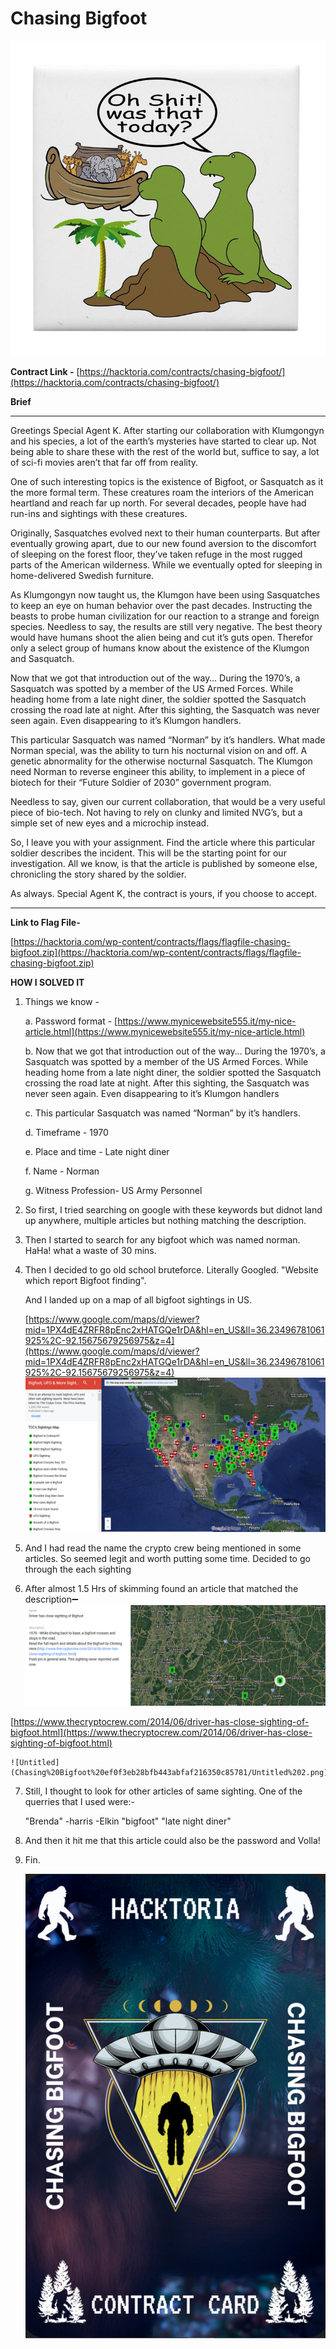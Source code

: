 # Chasing Bigfoot

![37_750x750_Front_Color-NA.jpg](Chasing%20Bigfoot%20ef0f3eb28bfb443abfaf216350c85781/37_750x750_Front_Color-NA.jpg)

**Contract Link -** [https://hacktoria.com/contracts/chasing-bigfoot/](https://hacktoria.com/contracts/chasing-bigfoot/)

**Brief**

---

Greetings Special Agent K. After starting our collaboration with Klumgongyn and his species, a lot of the earth’s mysteries have started to clear up. Not being able to share these with the rest of the world but, suffice to say, a lot of sci-fi movies aren’t that far off from reality.

One of such interesting topics is the existence of Bigfoot, or Sasquatch as it the more formal term. These creatures roam the interiors of the American heartland and reach far up north. For several decades, people have had run-ins and sightings with these creatures.

Originally, Sasquatches evolved next to their human counterparts. But after eventually growing apart, due to our new found aversion to the discomfort of sleeping on the forest floor, they’ve taken refuge in the most rugged parts of the American wilderness. While we eventually opted for sleeping in home-delivered Swedish furniture.

As Klumgongyn now taught us, the Klumgon have been using Sasquatches to keep an eye on human behavior over the past decades. Instructing the beasts to probe human civilization for our reaction to a strange and foreign species. Needless to say, the results are still very negative. The best theory would have humans shoot the alien being and cut it’s guts open. Therefor only a select group of humans know about the existence of the Klumgon and Sasquatch.

Now that we got that introduction out of the way… During the 1970’s, a Sasquatch was spotted by a member of the US Armed Forces. While heading home from a late night diner, the soldier spotted the Sasquatch crossing the road late at night. After this sighting, the Sasquatch was never seen again. Even disappearing to it’s Klumgon handlers.

This particular Sasquatch was named “Norman” by it’s handlers. What made Norman special, was the ability to turn his nocturnal vision on and off. A genetic abnormality for the otherwise nocturnal Sasquatch. The Klumgon need Norman to reverse engineer this ability, to implement in a piece of biotech for their “Future Soldier of 2030” government program.

Needless to say, given our current collaboration, that would be a very useful piece of bio-tech. Not having to rely on clunky and limited NVG’s, but a simple set of new eyes and a microchip instead.

So, I leave you with your assignment. Find the article where this particular soldier describes the incident. This will be the starting point for our investigation. All we know, is that the article is published by someone else, chronicling the story shared by the soldier.

As always. Special Agent K, the contract is yours, if you choose to accept.

---

**Link to Flag File-** 

[https://hacktoria.com/wp-content/contracts/flags/flagfile-chasing-bigfoot.zip](https://hacktoria.com/wp-content/contracts/flags/flagfile-chasing-bigfoot.zip)

**HOW I SOLVED IT**

1. Things we know -

    a.   Password format - [https://www.mynicewebsite555.it/my-nice-article.html](https://www.mynicewebsite555.it/my-nice-article.html)
    
    b.   Now that we got that introduction out of the way… During the 1970’s, a Sasquatch was spotted by a member of the US Armed Forces. While heading home from a late night diner, the soldier spotted the Sasquatch crossing the road late at night. After this sighting, the Sasquatch was never seen again. Even disappearing to it’s Klumgon handlers
        
    c.   This particular Sasquatch was named “Norman” by it’s handlers.
        
    d.   Timeframe - 1970
        
    e.   Place and time - Late night diner
        
    f.   Name - Norman
        
    g.   Witness Profession- US Army Personnel 
        
2. So first, I tried searching on google with these keywords but didnot land up anywhere, multiple articles but nothing matching the description.
3. Then I started to search for any bigfoot which was named norman. HaHa! what a waste of 30 mins.
4. Then I decided to go old school bruteforce. Literally Googled. "Website which report Bigfoot finding".
    
    And I landed up on a map of all bigfoot sightings in US.
    
    [https://www.google.com/maps/d/viewer?mid=1PX4dE4ZRFR8pEnc2xHATGQe1rDA&hl=en_US&ll=36.23496781061925%2C-92.15675679256975&z=4](https://www.google.com/maps/d/viewer?mid=1PX4dE4ZRFR8pEnc2xHATGQe1rDA&hl=en_US&ll=36.23496781061925%2C-92.15675679256975&z=4)
    ![Untitled](Chasing%20Bigfoot%20ef0f3eb28bfb443abfaf216350c85781/Untitled.png)
    
5.  And I had read the name the crypto crew being mentioned in some articles. So seemed legit and worth putting some time. Decided to go through the each sighting 
    
6.  After almost 1.5 Hrs of skimming found an article that matched the description➖
    ![Untitled](Chasing%20Bigfoot%20ef0f3eb28bfb443abfaf216350c85781/Untitled%201.png)
    
   
   
   [https://www.thecryptocrew.com/2014/06/driver-has-close-sighting-of-bigfoot.html](https://www.thecryptocrew.com/2014/06/driver-has-close-sighting-of-bigfoot.html)
   
    ![Untitled](Chasing%20Bigfoot%20ef0f3eb28bfb443abfaf216350c85781/Untitled%202.png)
    
7.  Still, I thought to look for other articles of same sighting. One of the querries that I used were:-
    
    "Brenda" -harris -Elkin "bigfoot" "late night diner"
    
8.  And then it hit me that this article could also be the password and Volla!
    
9.  Fin.
    
    ![Untitled](Chasing%20Bigfoot%20ef0f3eb28bfb443abfaf216350c85781/Untitled%203.png)
